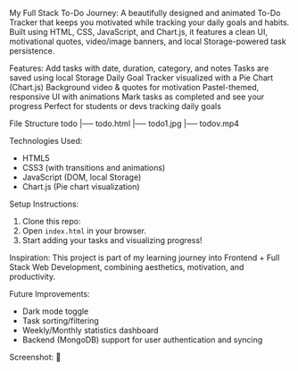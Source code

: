 My Full Stack To-Do Journey:
A beautifully designed and animated To-Do Tracker that keeps you motivated while tracking your daily goals and habits. Built using HTML, CSS, JavaScript, and Chart.js, it features a clean UI, motivational quotes, video/image banners, and local Storage-powered task persistence.

Features:
Add tasks with date, duration, category, and notes
Tasks are saved using local Storage
Daily Goal Tracker visualized with a Pie Chart (Chart.js)
Background video & quotes for motivation
Pastel-themed, responsive UI with animations
Mark tasks as completed and see your progress
Perfect for students or devs tracking daily goals

File Structure
todo
|── todo.html
|── todo1.jpg
|── todov.mp4

Technologies Used:
- HTML5
- CSS3 (with transitions and animations)
- JavaScript (DOM, local Storage)
- Chart.js (Pie chart visualization)

Setup Instructions:
1.	Clone this repo:
2.	Open `index.html` in your browser.
3.	Start adding your tasks and visualizing progress!

Inspiration:
This project is part of my learning journey into Frontend + Full Stack Web Development, combining aesthetics, motivation, and productivity.

Future Improvements:
- Dark mode toggle
- Task sorting/filtering
- Weekly/Monthly statistics dashboard
- Backend (MongoDB) support for user authentication and syncing

Screenshot: 📸
     




